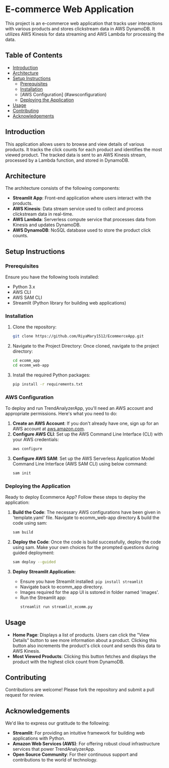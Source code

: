 # E-commerce Web Application

This project is an e-commerce web application that tracks user interactions with various products and stores clickstream data in AWS DynamoDB. It utilizes AWS Kinesis for data streaming and AWS Lambda for processing the data.

## Table of Contents
- [Introduction](#introduction)
- [Architecture](#architecture)
- [Setup Instructions](#setup-instructions)
  - [Prerequisites](#prerequisites)
  - [Installation](#installation)
  - [AWS Configuration] (#awsconfiguration)
  - [Deploying the Application](#deploying-the-application)
- [Usage](#usage)
- [Contributing](#contributing)
- [Acknowledgements](#acknowledgements)

## Introduction

This application allows users to browse and view details of various products. It tracks the click counts for each product and identifies the most viewed product. The tracked data is sent to an AWS Kinesis stream, processed by a Lambda function, and stored in DynamoDB.

## Architecture

The architecture consists of the following components:
- **Streamlit App**: Front-end application where users interact with the products.
- **AWS Kinesis**: Data stream service used to collect and process clickstream data in real-time.
- **AWS Lambda**: Serverless compute service that processes data from Kinesis and updates DynamoDB.
- **AWS DynamoDB**: NoSQL database used to store the product click counts.

## Setup Instructions

### Prerequisites

Ensure you have the following tools installed:
- Python 3.x
- AWS CLI
- AWS SAM CLI
- Streamlit (Python library for building web applications)

### Installation

1. Clone the repository:
    ```sh
    git clone https://github.com/RiyaMary1512/EcommerceApp.git
    ```
2. Navigate to the Project Directory: Once cloned, navigate to the project directory:
    ```sh
    cd ecomm_app
    cd ecomm_web-app
    ```
3. Install the required Python packages:
    ```sh
    pip install -r requirements.txt
    ```

### AWS Configuration

To deploy and run TrendAnalyzerApp, you'll need an AWS account and appropriate permissions. Here's what you need to do:

1. **Create an AWS Account**: If you don't already have one, sign up for an AWS account at [aws.amazon.com](https://aws.amazon.com).
2. **Configure AWS CLI**: Set up the AWS Command Line Interface (CLI) with your AWS credentials:
    ```bash
    aws configure
    ```
3. **Configure AWS SAM**: Set up the AWS Serverless Application Model Command Line Interface (AWS SAM CLI) using below command:
    ```bash
    sam init
    ```

### Deploying the Application

Ready to deploy Ecommerce App? Follow these steps to deploy the application:

1. **Build the Code**: The necessary AWS configurations have been given in 'template.yaml' file. Navigate to ecomm_web-app directory & build the code using sam:
    ```bash
    sam build
    ```
2. **Deploy the Code**: Once the code is build successfully, deploy the code using sam. Make your own choices for the prompted questions during guided deployment:
    ```bash
    sam deploy --guided
    ```

3. **Deploy Streamlit Application:**
   - Ensure you have Streamlit installed: `pip install streamlit`
   - Navigate back to ecomm_app directory.
   - Images required for the app UI is sstored in folder named 'images'. 
   - Run the Streamlit app:
     ```sh
     streamlit run streamlit_ecomm.py
     ```

## Usage

- **Home Page**: Displays a list of products. Users can click the "View Details" button to see more information about a product. Clicking this button also increments the product's click count and sends this data to AWS Kinesis.
- **Most Viewed Products**: Clicking this button fetches and displays the product with the highest click count from DynamoDB.

## Contributing

Contributions are welcome! Please fork the repository and submit a pull request for review.

## Acknowledgements

We'd like to express our gratitude to the following:

- **Streamlit**: For providing an intuitive framework for building web applications with Python.
- **Amazon Web Services (AWS)**: For offering robust cloud infrastructure services that power TrendAnalyzerApp.
- **Open Source Community**: For their continuous support and contributions to the world of technology.
